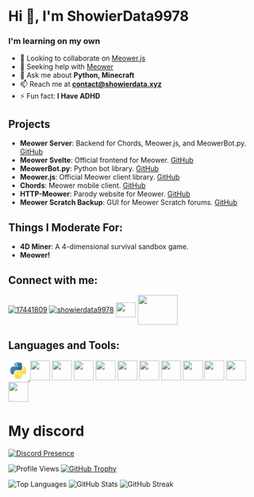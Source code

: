 # Hi 👋, I'm ShowierData9978
### I'm learning on my own

- 👯 Looking to collaborate on [Meower.js](https://github.com/Meower-Media-Co/Meower.js)
- 🤝 Seeking help with [Meower](https://github.com/meower-media-co)
- 💬 Ask me about **Python, Minecraft**
- 📫 Reach me at **contact@showierdata.xyz**
- ⚡ Fun fact: **I Have ADHD**

## Projects
- **Meower Server**: Backend for Chords, Meower.js, and MeowerBot.py. [GitHub](https://github.com/Meower-Media-Co/Meower-Server)
- **Meower Svelte**: Official frontend for Meower. [GitHub](https://github.com/Meower-Media-Co/Meower-Svelte)
- **MeowerBot.py**: Python bot library. [GitHub](https://github.com/meower-community/MeowerBot.py)
- **Meower.js**: Official Meower client library. [GitHub](https://github.com/meower-media-co/Meower.js)
- **Chords**: Meower mobile client. [GitHub](https://github.com/showierdata9978/Chords)
- **HTTP-Meower**: Parody website for Meower. [GitHub](https://github.com/meower-media-co/http-meower)
- **Meower Scratch Backup**: GUI for Meower Scratch forums. [GitHub](https://github.com/showierdata9978/meower-scratch-backup)

## Things I Moderate For:
- **4D Miner**: A 4-dimensional survival sandbox game.
- **Meower!**

## Connect with me:
<p align="left">
<a href="https://stackoverflow.com/users/17441809" target="blank"><img align="center" src="https://raw.githubusercontent.com/rahuldkjain/github-profile-readme-generator/master/src/images/icons/Social/stack-overflow.svg" alt="17441809" height="30" width="40" /></a>
<a href="https://www.youtube.com/c/showierdata9978" target="blank"><img align="center" src="https://raw.githubusercontent.com/rahuldkjain/github-profile-readme-generator/master/src/images/icons/Social/youtube.svg" alt="showierdata9978" height="30" width="40" /></a>
<a href="https://discord.com/users/893981911003836487" target="blank"><img align="center" src="https://assets-global.website-files.com/6257adef93867e50d84d30e2/636e0a6ca814282eca7172c6_icon_clyde_white_RGB.svg" height="30" width="40" ></a>
<a href="https://steamcommunity.com/id/ShowierData9978/"><img align="center" src="https://community.cloudflare.steamstatic.com/public/shared/images/header/logo_steam.svg?t=962016" height="60" width="80"> </a>
</p>

## Languages and Tools:
<p>
<a href="https://www.python.org" target="_blank" rel="noreferrer"> 
            <img src="https://raw.githubusercontent.com/devicons/devicon/master/icons/python/python-original.svg" alt="python" width="40" height="40" />
</a>

<a>
            <img src="https://github.com/yurijserrano/Github-Profile-Readme-Logos/blob/master/programming%20languages/bash.svg" width="40" height="40"> 
        </a>

<a>
            <img src="https://github.com/yurijserrano/Github-Profile-Readme-Logos/blob/master/programming%20languages/java.svg" width="40" height="40"> 
        </a>

<a>
            <img src="https://github.com/yurijserrano/Github-Profile-Readme-Logos/blob/master/programming%20languages/javascript.svg" width="40" height="40"> 
        </a>

<a>
            <img src="https://github.com/yurijserrano/Github-Profile-Readme-Logos/blob/master/others/css.svg" width="40" height="40"> 
        </a>

<a>
            <img src="https://github.com/yurijserrano/Github-Profile-Readme-Logos/blob/master/others/git.svg" width="40" height="40"> 
        </a>

<a>
            <img src="https://github.com/yurijserrano/Github-Profile-Readme-Logos/blob/master/others/html.svg" width="40" height="40"> 
        </a>

<a>
            <img src="https://github.com/yurijserrano/Github-Profile-Readme-Logos/blob/master/others/json.svg" width="40" height="40"> 
        </a>

<a>
            <img src="https://github.com/yurijserrano/Github-Profile-Readme-Logos/blob/master/databases/mongodb.svg" width="40" height="40"> 
        </a>

<a>
            <img src="https://github.com/yurijserrano/Github-Profile-Readme-Logos/blob/master/cloud/docker.svg" width="40" height="40"> 
        </a>

<a>
            <img src="https://github.com/yurijserrano/Github-Profile-Readme-Logos/blob/master/text%20editors/vscode.svg" width="40" height="40">
        </a>

<a>
            <img src="https://github.com/showierdata9978/showierdata9978/assets/68120127/c517cbaf-7763-4b6f-b6e8-eb24d9d736c6" width="40" height="40">
        </a>
</p>


# My discord
[![Discord Presence](https://lanyard.cnrad.dev/api/893981911003836487?theme=dark)](https://discord.com/users/893981911003836487)

![Profile Views](https://komarev.com/ghpvc/?username=showierdata9978&label=Profile%20views&color=0e75b6&style=flat)
[![GitHub Trophy](https://github-profile-trophy.vercel.app/?username=showierdata9978)](https://github.com/ryo-ma/github-profile-trophy)

![Top Languages](https://github-readme-stats-amber-nine.vercel.app/api/top-langs?username=showierdata9978&show_icons=true&locale=en)
![GitHub Stats](https://github-readme-stats-amber-nine.vercel.app/api?username=showierdata9978&show_icons=true&locale=en)
![GitHub Streak](https://github-readme-streak-stats.herokuapp.com/?user=showierdata9978&)

